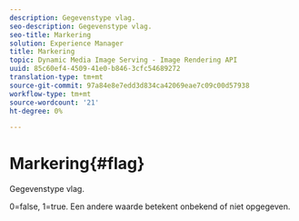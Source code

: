 ```yaml
---
description: Gegevenstype vlag.
seo-description: Gegevenstype vlag.
seo-title: Markering
solution: Experience Manager
title: Markering
topic: Dynamic Media Image Serving - Image Rendering API
uuid: 85c60ef4-4509-41e0-b846-3cfc54689272
translation-type: tm+mt
source-git-commit: 97a84e8e7edd3d834ca42069eae7c09c00d57938
workflow-type: tm+mt
source-wordcount: '21'
ht-degree: 0%

---
```



# Markering{#flag}

Gegevenstype vlag.

0=false, 1=true. Een andere waarde betekent onbekend of niet opgegeven.
